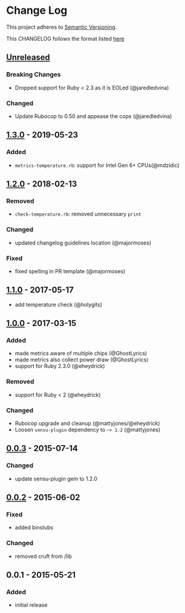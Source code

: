 # Change Log
This project adheres to [Semantic Versioning](http://semver.org/).

This CHANGELOG follows the format listed [here](https://github.com/sensu-plugins/community/blob/master/HOW_WE_CHANGELOG.md)

## [Unreleased]
### Breaking Changes
- Dropped support for Ruby < 2.3 as it is EOLed (@jaredledvina)

### Changed
- Update Rubocop to 0.50 and appease the cops (@jaredledvina)

## [1.3.0] - 2019-05-23
### Added
- `metrics-temperature.rb`: support for Intel Gen 6+ CPUs(@mdzidic)

## [1.2.0] - 2018-02-13
### Removed
- `check-temperature.rb`: removed unnecessary `print`

### Changed
- updated changelog guidelines location (@majormoses)

### Fixed
- fixed spelling in PR template (@majormoses)

## [1.1.0] - 2017-05-17
- add temperature check (@holygits)

## [1.0.0] - 2017-03-15
### Added
- made metrics aware of multiple chips (@GhostLyrics)
- made metrics also collect power draw (@GhostLyrics)
- support for Ruby 2.3.0 (@eheydrick)

### Removed
- support for Ruby < 2 (@eheydrick)

### Changed
- Rubocop upgrade and cleanup (@mattyjones/@eheydrick)
- Loosen `sensu-plugin` dependency to `~> 1.2` (@mattyjones)

## [0.0.3] - 2015-07-14
### Changed
- update sensu-plugin gem to 1.2.0

## [0.0.2] - 2015-06-02
### Fixed
- added binstubs

### Changed
- removed cruft from /lib

## 0.0.1 - 2015-05-21
### Added
- initial release

[Unreleased]: https://github.com/sensu-plugins/sensu-plugins-environmental-checks/compare/1.3.0...HEAD
[1.3.0]: https://github.com/sensu-plugins/sensu-plugins-environmental-checks/compare/1.2.0...1.3.0
[1.2.0]: https://github.com/sensu-plugins/sensu-plugins-environmental-checks/compare/1.1.0...1.2.0
[1.1.0]: https://github.com/sensu-plugins/sensu-plugins-environmental-checks/compare/1.0.0...1.1.0
[1.0.0]: https://github.com/sensu-plugins/sensu-plugins-environmental-checks/compare/0.0.3...1.0.0
[0.0.3]: https://github.com/sensu-plugins/sensu-plugins-environmental-checks/compare/0.0.2...0.0.3
[0.0.2]: https://github.com/sensu-plugins/sensu-plugins-environmental-checks/compare/0.0.1...0.0.2
